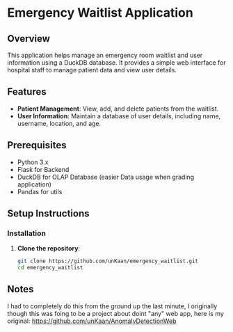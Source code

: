 # Emergency Waitlist Application

## Overview

This application helps manage an emergency room waitlist and user information using a DuckDB database. It provides a simple web interface for hospital staff to manage patient data and view user details.

## Features

- **Patient Management**: View, add, and delete patients from the waitlist.
- **User Information**: Maintain a database of user details, including name, username, location, and age.

## Prerequisites

- Python 3.x
- Flask for Backend
- DuckDB for OLAP Database (easier Data usage when grading application)
- Pandas for utils

## Setup Instructions

### Installation

1. **Clone the repository**:

   ```bash
   git clone https://github.com/unKaan/emergency_waitlist.git
   cd emergency_waitlist

## Notes

I had to completely do this from the ground up the last minute, I originally though this was foing to be a project about doint "any" web app, here is my original: https://github.com/unKaan/AnomalyDetectionWeb